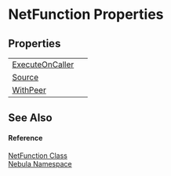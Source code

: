 # NetFunction Properties




## Properties
<table>
<tr>
<td><a href="P_Nebula_NetFunction_ExecuteOnCaller">ExecuteOnCaller</a></td>
<td> </td></tr>
<tr>
<td><a href="P_Nebula_NetFunction_Source">Source</a></td>
<td> </td></tr>
<tr>
<td><a href="P_Nebula_NetFunction_WithPeer">WithPeer</a></td>
<td> </td></tr>
</table>

## See Also


#### Reference
<a href="T_Nebula_NetFunction">NetFunction Class</a>  
<a href="N_Nebula">Nebula Namespace</a>  
